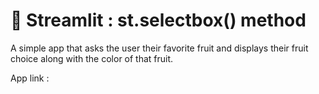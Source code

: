 # 🎈 Streamlit : st.selectbox() method
A simple app that asks the user their favorite fruit and displays their fruit choice along with the color of that fruit.

App link : <!--[![Streamlit App](https://static.streamlit.io/badges/streamlit_badge_black_white.svg)]()-->
